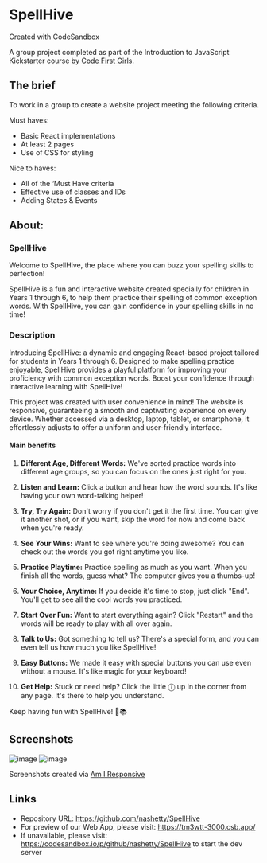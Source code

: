 # SpellHive
Created with CodeSandbox

A group project completed as part of the Introduction to JavaScript Kickstarter course by [Code First Girls](https://codefirstgirls.com).

## The brief

To work in a group to create a website project meeting the following criteria.

Must haves:
- Basic React implementations
- At least 2 pages
- Use of CSS for styling

Nice to haves: 
- All of the ‘Must Have criteria
- Effective use of classes and IDs
- Adding States & Events

## About:
### SpellHive 

Welcome to SpellHive, the place where you can buzz your spelling skills to perfection!

SpellHive is a fun and interactive website created specially for children in Years 1 through 6, to help them practice their spelling of common exception words. With SpellHive, you can gain confidence in your spelling skills in no time!

### Description
Introducing SpellHive: a dynamic and engaging React-based project tailored for students in Years 1 through 6. Designed to make spelling practice enjoyable, SpellHive provides a playful platform for improving your proficiency with common exception words. Boost your confidence through interactive learning with SpellHive!

This project was created with user convenience in mind! The website is responsive, guaranteeing a smooth and captivating experience on every device. Whether accessed via a desktop, laptop, tablet, or smartphone, it effortlessly adjusts to offer a uniform and user-friendly interface.

#### Main benefits

1. **Different Age, Different Words:** We've sorted practice words into different age groups, so you can focus on the ones just right for you.

2. **Listen and Learn:** Click a button and hear how the word sounds. It's like having your own word-talking helper!

3. **Try, Try Again:** Don't worry if you don't get it the first time. You can give it another shot, or if you want, skip the word for now and come back when you're ready.

4. **See Your Wins:** Want to see where you're doing awesome? You can check out the words you got right anytime you like.

5. **Practice Playtime:** Practice spelling as much as you want. When you finish all the words, guess what? The computer gives you a thumbs-up!

6. **Your Choice, Anytime:** If you decide it's time to stop, just click "End". You'll get to see all the cool words you practiced.

7. **Start Over Fun:** Want to start everything again? Click "Restart" and the words will be ready to play with all over again.

8. **Talk to Us:** Got something to tell us? There's a special form, and you can even tell us how much you like SpellHive!

9. **Easy Buttons:** We made it easy with special buttons you can use even without a mouse. It's like magic for your keyboard!

10. **Get Help:** Stuck or need help? Click the little ⓘ up in the corner from any page. It's there to help you understand.

Keep having fun with SpellHive! 🐝📚


## Screenshots

![image](https://github.com/nashetty/SpellHive/assets/110870202/6a7d9339-ef36-41e8-adeb-18e050e04343)
![image](https://github.com/nashetty/SpellHive/assets/110870202/81a155d2-7bdf-4ae5-b1ca-681d7b7ca30d)

Screenshots created via [Am I Responsive](https://ui.dev/amiresponsive)

## Links

- Repository URL: https://github.com/nashetty/SpellHive
- For preview of our Web App, please visit: https://tm3wtt-3000.csb.app/
- If unavailable, please visit: https://codesandbox.io/p/github/nashetty/SpellHive to start the dev server
